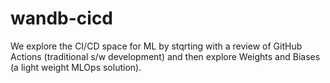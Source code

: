 # wandb-cicd

We explore the CI/CD space for ML by stqrting with a review of GitHub Actions (traditional s/w development) and then explore Weights and Biases (a light weight MLOps solution). 
